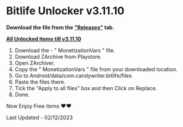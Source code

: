 # Bitlife Unlocker v3.11.10

**Download the file from the ["Releases"](https://github.com/zeropse/bitlife-unlocker/releases/tag/3.11.10) tab.**

**<ins>All Unlocked items till v3.11.10</ins>**

1. Download the - " MonetizationVars " file.
2. Download ZArchive from Playstore.
3. Open ZArchiver.
4. Copy the " MonetizationVars " file from your downloaded location.
5. Go to Android/data/com.candywriter.bitlife/files
6. Paste the files there.
7. Tick the "Apply to all files" box and then Click on Replace.
8. Done.

Now Enjoy Free items ❤️❤️


Last Updated - 02/12/2023